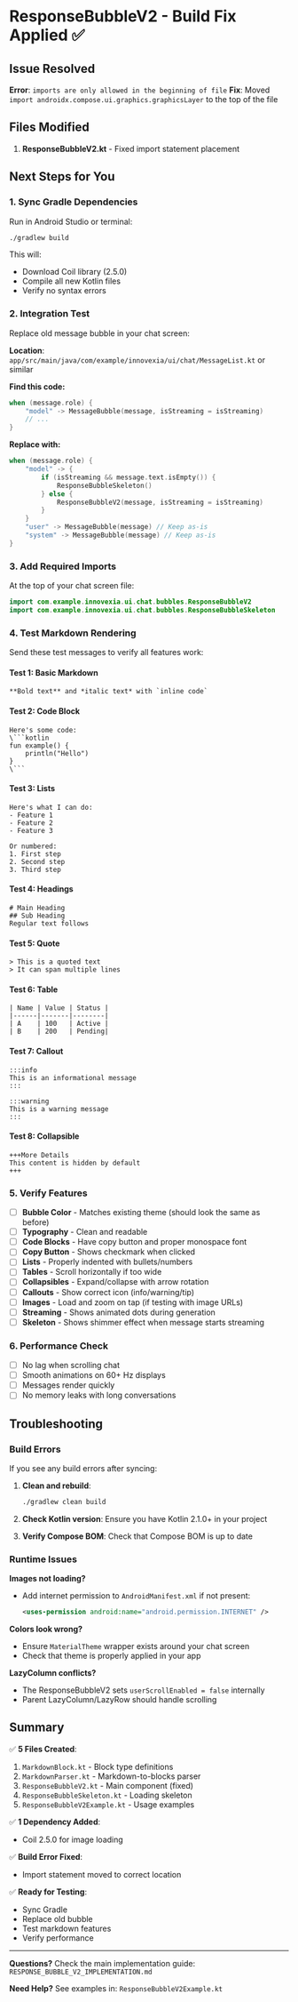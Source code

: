# ResponseBubbleV2 - Build Fix Applied ✅

## Issue Resolved
**Error**: `imports are only allowed in the beginning of file`
**Fix**: Moved `import androidx.compose.ui.graphics.graphicsLayer` to the top of the file

## Files Modified
1. **ResponseBubbleV2.kt** - Fixed import statement placement

## Next Steps for You

### 1. Sync Gradle Dependencies
Run in Android Studio or terminal:
```bash
./gradlew build
```

This will:
- Download Coil library (2.5.0)
- Compile all new Kotlin files
- Verify no syntax errors

### 2. Integration Test
Replace old message bubble in your chat screen:

**Location**: `app/src/main/java/com/example/innovexia/ui/chat/MessageList.kt` or similar

**Find this code:**
```kotlin
when (message.role) {
    "model" -> MessageBubble(message, isStreaming = isStreaming)
    // ...
}
```

**Replace with:**
```kotlin
when (message.role) {
    "model" -> {
        if (isStreaming && message.text.isEmpty()) {
            ResponseBubbleSkeleton()
        } else {
            ResponseBubbleV2(message, isStreaming = isStreaming)
        }
    }
    "user" -> MessageBubble(message) // Keep as-is
    "system" -> MessageBubble(message) // Keep as-is
}
```

### 3. Add Required Imports
At the top of your chat screen file:
```kotlin
import com.example.innovexia.ui.chat.bubbles.ResponseBubbleV2
import com.example.innovexia.ui.chat.bubbles.ResponseBubbleSkeleton
```

### 4. Test Markdown Rendering
Send these test messages to verify all features work:

#### Test 1: Basic Markdown
```
**Bold text** and *italic text* with `inline code`
```

#### Test 2: Code Block
```
Here's some code:
\```kotlin
fun example() {
    println("Hello")
}
\```
```

#### Test 3: Lists
```
Here's what I can do:
- Feature 1
- Feature 2
- Feature 3

Or numbered:
1. First step
2. Second step
3. Third step
```

#### Test 4: Headings
```
# Main Heading
## Sub Heading
Regular text follows
```

#### Test 5: Quote
```
> This is a quoted text
> It can span multiple lines
```

#### Test 6: Table
```
| Name | Value | Status |
|------|-------|--------|
| A    | 100   | Active |
| B    | 200   | Pending|
```

#### Test 7: Callout
```
:::info
This is an informational message
:::

:::warning
This is a warning message
:::
```

#### Test 8: Collapsible
```
+++More Details
This content is hidden by default
+++
```

### 5. Verify Features

- [ ] **Bubble Color** - Matches existing theme (should look the same as before)
- [ ] **Typography** - Clean and readable
- [ ] **Code Blocks** - Have copy button and proper monospace font
- [ ] **Copy Button** - Shows checkmark when clicked
- [ ] **Lists** - Properly indented with bullets/numbers
- [ ] **Tables** - Scroll horizontally if too wide
- [ ] **Collapsibles** - Expand/collapse with arrow rotation
- [ ] **Callouts** - Show correct icon (info/warning/tip)
- [ ] **Images** - Load and zoom on tap (if testing with image URLs)
- [ ] **Streaming** - Shows animated dots during generation
- [ ] **Skeleton** - Shows shimmer effect when message starts streaming

### 6. Performance Check

- [ ] No lag when scrolling chat
- [ ] Smooth animations on 60+ Hz displays
- [ ] Messages render quickly
- [ ] No memory leaks with long conversations

## Troubleshooting

### Build Errors
If you see any build errors after syncing:

1. **Clean and rebuild**:
   ```bash
   ./gradlew clean build
   ```

2. **Check Kotlin version**: Ensure you have Kotlin 2.1.0+ in your project

3. **Verify Compose BOM**: Check that Compose BOM is up to date

### Runtime Issues

**Images not loading?**
- Add internet permission to `AndroidManifest.xml` if not present:
  ```xml
  <uses-permission android:name="android.permission.INTERNET" />
  ```

**Colors look wrong?**
- Ensure `MaterialTheme` wrapper exists around your chat screen
- Check that theme is properly applied in your app

**LazyColumn conflicts?**
- The ResponseBubbleV2 sets `userScrollEnabled = false` internally
- Parent LazyColumn/LazyRow should handle scrolling

## Summary

✅ **5 Files Created**:
1. `MarkdownBlock.kt` - Block type definitions
2. `MarkdownParser.kt` - Markdown-to-blocks parser
3. `ResponseBubbleV2.kt` - Main component (fixed)
4. `ResponseBubbleSkeleton.kt` - Loading skeleton
5. `ResponseBubbleV2Example.kt` - Usage examples

✅ **1 Dependency Added**:
- Coil 2.5.0 for image loading

✅ **Build Error Fixed**:
- Import statement moved to correct location

✅ **Ready for Testing**:
- Sync Gradle
- Replace old bubble
- Test markdown features
- Verify performance

---

**Questions?** Check the main implementation guide: `RESPONSE_BUBBLE_V2_IMPLEMENTATION.md`

**Need Help?** See examples in: `ResponseBubbleV2Example.kt`
